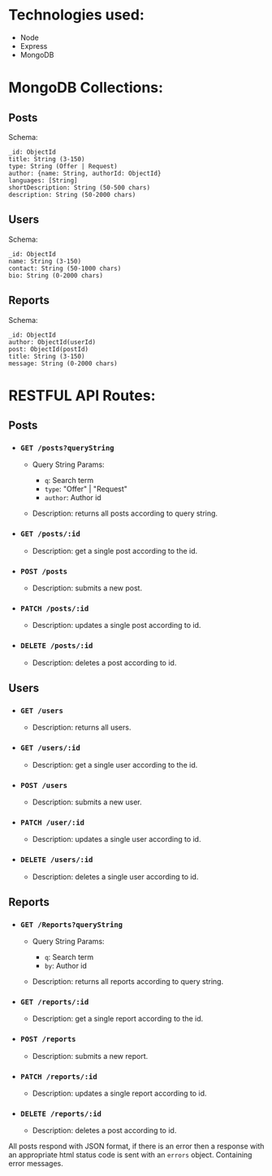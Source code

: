 # Technologies used:
* Node
* Express
* MongoDB

# MongoDB Collections:

## Posts

Schema:

```
_id: ObjectId
title: String (3-150)
type: String (Offer | Request)
author: {name: String, authorId: ObjectId}
languages: [String]
shortDescription: String (50-500 chars)
description: String (50-2000 chars)
```
## Users

Schema:

```
_id: ObjectId
name: String (3-150)
contact: String (50-1000 chars)
bio: String (0-2000 chars)
```

## Reports

Schema:

```
_id: ObjectId
author: ObjectId(userId)
post: ObjectId(postId)
title: String (3-150)
message: String (0-2000 chars)
```

# RESTFUL API Routes:

## Posts

* ### `GET /posts?queryString` 

    * Query String Params:
        * `q`: Search term
        * `type`: "Offer" | "Request"
        * `author`: Author id

    * Description: returns all posts according to query string.

* ### `GET /posts/:id`

    * Description: get a single post according to the id.


* ### `POST /posts`

    * Description: submits a new post.

* ### `PATCH /posts/:id`

    * Description: updates a single post according to id.

* ### `DELETE /posts/:id` 

    * Description: deletes a post according to id.

## Users

* ### `GET /users` 

    * Description: returns all users.

* ### `GET /users/:id`

    * Description: get a single user according to the id.


* ### `POST /users`

    * Description: submits a new user.

* ### `PATCH /user/:id`

    * Description: updates a single user according to id.

* ### `DELETE /users/:id` 

    * Description: deletes a single user according to id.

## Reports

* ### `GET /Reports?queryString` 

    * Query String Params:
        * `q`: Search term
        * `by`: Author id

    * Description: returns all reports according to query string.

* ### `GET /reports/:id`

    * Description: get a single report according to the id.


* ### `POST /reports`

    * Description: submits a new report.

* ### `PATCH /reports/:id`

    * Description: updates a single report according to id.

* ### `DELETE /reports/:id` 

    * Description: deletes a post according to id.

All posts respond with JSON format, if there is an error then a response with an appropriate html status code is sent with an `errors` object. Containing error messages.